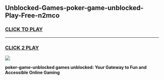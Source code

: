 
## Unblocked-Games-poker-game-unblocked-Play-Free-n2mco
<h3>
<a href="https://premium76.site?title=poker-game-unblocked&ref=20M">CLICK TO PLAY</a></h3>
<hr>

<h3>
<a href="https://premium76.site?title=poker-game-unblocked&ref=20M">CLICK 2 PLAY</a>
  
</h3>

<a href="https://premium76.site?title=poker-game-unblocked&ref=19M"><img src="https://clearcache.store/games.png"></a>


**poker-game-unblocked games unblocked: Your Gateway to Fun and Accessible Online Gaming**
